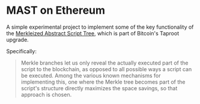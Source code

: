 # MAST on Ethereum

A simple experimental project to implement some of the key functionality of the [Merkleized Abstract Script Tree](https://river.com/learn/terms/m/merkelized-alternative-script-tree-mast/), which is part of Bitcoin's Taproot upgrade.

Specifically:

> Merkle branches let us only reveal the actually executed part of the script to the blockchain, as opposed to all possible ways a script can be executed. Among the various known mechanisms for implementing this, one where the Merkle tree becomes part of the script's structure directly maximizes the space savings, so that approach is chosen.
